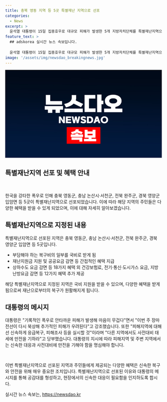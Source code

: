 ```yaml
---
title: 충북 영동 지역 등 5곳 특별재난 지역으로 선포
categories:
  - News
excerpt: >
  윤석열 대통령이 15일 집중호우로 대규모 피해가 발생한 5개 지방자치단체를 특별재난지역으로 선포했다. 특별재난지역으로 선포된 지역은 부담을 덜게 하고, 주민들에게 다양한 혜택을 제공하며, 추가적인 피해 우려에 대비하고 있다. 대통령은 마음이 무겁다면서도 추가 피해 우려에 강조하며 신속한 대응을 당부했다.
feature_text: >
  ## adskorea 실시간 뉴스 속보입니다.

  윤석열 대통령이 15일 집중호우로 대규모 피해가 발생한 5개 지방자치단체를 특별재난지역으로 선포했다. 특별재난지역으로 선포된 지역은 부담을 덜게 하고, 주민들에게 다양한 혜택을 제공하며, 추가적인 피해 우려에 대비하고 있다. 대통령은 마음이 무겁다면서도 추가 피해 우려에 강조하며 신속한 대응을 당부했다.
image: '/assets/img/newsdao_breakingnews.jpg'
---
```


<p><img src="/assets/img/newsdao_breakingnews.jpg" alt="adskorea 속보" /></p>

<h2>특별재난지역 선포 및 혜택 안내</h2>

<p data-ke-size="size16">&nbsp;</p>

<p>한국을 강타한 폭우로 인해 충북 영동군, 충남 논산시·서천군, 전북 완주군, 경북 영양군 입암면 등 5곳이 특별재난지역으로 선포되었습니다. 이에 따라 해당 지역의 주민들은 다양한 혜택을 받을 수 있게 되었으며, 이에 대해 자세히 알아보겠습니다. </p>

<h2 data-ke-size="size26">특별재난지역으로 지정된 내용</h2>

<p>특별재난지역으로 선포된 지역은 충북 영동군, 충남 논산시·서천군, 전북 완주군, 경북 영양군 입암면 등 5곳입니다.</p>

<ul>
  <li>부담해야 하는 복구비의 일부를 국비로 받게 됨</li>
  <li>재난지원금 지원 및 공공요금 감면 등 간접적인 혜택 지급</li>
  <li>상하수도 요금 감면 등 18가지 혜택 외 건강보험료, 전기·통신·도시가스 요금, 지방 난방요금 감면 등 12가지 혜택 추가 제공</li>
</ul>

<p>해당 특별재난지역으로 지정된 지역은 국비 지원을 받을 수 있으며, 다양한 혜택을 받게 됨으로써 재난으로부터의 복구가 원활해지게 됩니다.</p>

<h2 data-ke-size="size26">대통령의 메시지</h2>

<p>대통령은 "기록적인 폭우로 안타까운 피해가 발생해 마음이 무겁다"면서 "이번 주 장마전선이 다시 북상해 추가적인 피해가 우려된다"고 강조했습니다. 또한 "피해지역에 대해선 신속하게 응급복구, 피해조사 등을 실시할 것"이라며 "다른 지역에서도 사전대비 태세에 만전을 기하라"고 당부했습니다. 대통령의 지시에 따라 피해지역 및 주변 지역에서는 신속한 대응과 사전대비에 만전을 기해야 함을 명심해야 합니다.</p>

<p data-ke-size="size16">&nbsp;</p>

<p>이번 특별재난지역으로 선포된 지역과 주민들에게 제공되는 다양한 혜택은 신속한 복구와 안전을 위해 매우 중요한 조치입니다. 특별재난지역으로 선포된 이유와 대통령의 메시지를 통해 공감대를 형성하고, 현장에서의 신속한 대응이 필요함을 인지하도록 합시다.</p>
실시간 뉴스 속보는, <a href="https://newsdao.kr" rel="dofollow">https://newsdao.kr</a>


